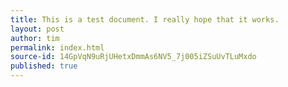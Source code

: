 ```yaml
---
title: This is a test document. I really hope that it works.
layout: post
author: tim
permalink: index.html
source-id: 14GpVqN9uRjUHetxDmmAs6NV5_7j005iZSuUvTLuMxdo
published: true
---
```


